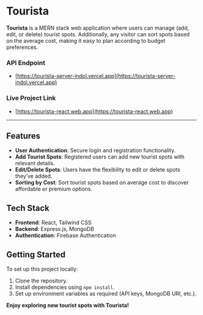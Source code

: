 # Tourista

**Tourista** is a MERN stack web application where users can manage (add, edit, or delete) tourist spots. Additionally, any visitor can sort spots based on the average cost, making it easy to plan according to budget preferences.

### API Endpoint

- [https://tourista-server-indol.vercel.app](https://tourista-server-indol.vercel.app)

### Live Project Link

- [https://tourista-react.web.app](https://tourista-react.web.app)

---

## Features

- **User Authentication**: Secure login and registration functionality.
- **Add Tourist Spots**: Registered users can add new tourist spots with relevant details.
- **Edit/Delete Spots**: Users have the flexibility to edit or delete spots they’ve added.
- **Sorting by Cost**: Sort tourist spots based on average cost to discover affordable or premium options.

## Tech Stack

- **Frontend**: React, Tailwind CSS
- **Backend**: Express.js, MongoDB
- **Authentication**: Firebase Authentication

## Getting Started

To set up this project locally:

1. Clone the repository.
2. Install dependencies using `npm install`.
3. Set up environment variables as required (API keys, MongoDB URI, etc.).

**Enjoy exploring new tourist spots with Tourista!**
